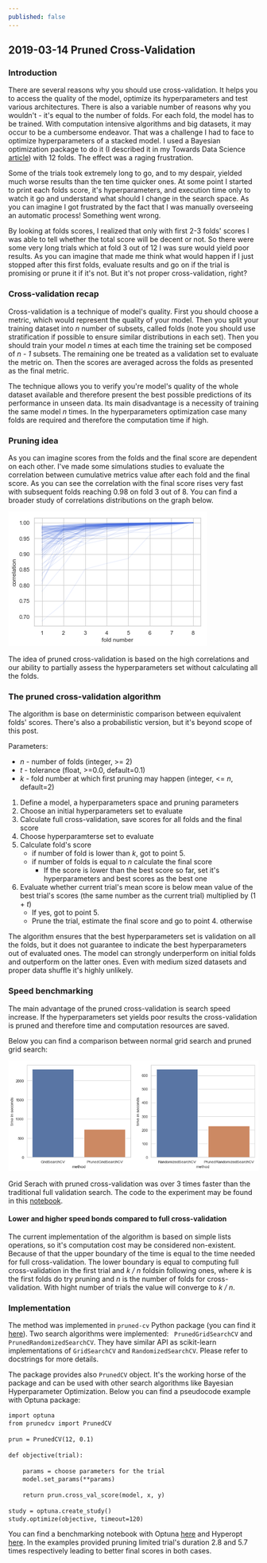```yaml
---
published: false
---
```

## 2019-03-14 Pruned Cross-Validation

### Introduction

There are several reasons why you should use cross-validation. 
It helps you to access the quality of the model, optimize its hyperparameters and test various architectures. 
There is also a variable number of reasons why you wouldn't - it's equal to the number of folds. 
For each fold, the model has to be trained. With computation intensive algorithms and big datasets, 
it may occur to be a cumbersome endeavor. 
That was a challenge I had to face to optimize hyperparameters of a stacked model.
I used a Bayesian optimization package to do it (I described it in my 
Towards Data Science [article](https://towardsdatascience.com/how-to-make-your-model-awesome-with-optuna-b56d490368af))
with 12 folds. The effect was a raging frustration.

Some of the trials took extremely long to go, and to my despair, 
yielded much worse results than the ten time quicker ones. 
At some point I started to print each folds score, it's hyperparameters, and execution time only to watch 
it go and understand what should I change in the search space. 
As you can imagine I got frustrated by the fact that I was manually overseeing an automatic process! 
Something went wrong.

By looking at folds scores, I realized that only with first 2-3 folds' scores I was able to tell whether the 
total score will be decent or not. 
So there were some very long trials which at fold 3 out of 12 I was sure would yield poor results. 
As you can imagine that made me think what would happen if I just stopped after this first folds, 
evaluate results and go on if the trial is promising or prune it if it's not. 
But it's not proper cross-validation, right?

### Cross-validation recap

Cross-validation is a technique of model's quality. First you should choose a metric, which would represent the quality
of your model. Then you split your training dataset into _n_ number of subsets, called folds (note you should use
stratification if possible to ensure similar distributions in each set). 
Then you should train your model _n_ times at each time the training set be composed of _n - 1_ subsets. 
The remaining one be treated as a validation set to evaluate the metric on. 
Then the scores are averaged across the folds as presented as the final metric.

The technique allows you to verify you're model's quality of the whole dataset available and therefore present the best
possible predictions of its performance in unseen data. Its main disadvantage is a necessity of training the same model
_n_ times. In the hyperparameters optimization case many folds are required and therefore the computation time if high.

### Pruning idea

As you can imagine scores from the folds and the final score are dependent on each other. I've made some simulations 
studies to evaluate the correlation between cumulative metrics value after each fold and the final score.
As you can see the correlation with the final score rises very fast with subsequent folds reaching 0.98 on fold 3
out of 8. You can find a broader study of correlations distributions on the graph below.

![Correlations](https://github.com/PiotrekGa/PiotrekGa.github.io/blob/master/images/correlations.png)

The idea of pruned cross-validation is based on the high correlations and our ability to partially assess the 
hyperparameters set without calculating all the folds.

### The pruned cross-validation algorithm

The algorithm is base on deterministic comparison between equivalent folds' scores. There's also a probabilistic 
version, but it's beyond scope of this post.

Parameters:
* _n_ - number of folds (integer, >= 2)
* _t_ - tolerance (float, >=0.0, default=0.1)
* _k_ - fold number at which first pruning may happen (integer, <= _n_, default=2)

1. Define a model, a hyperparameters space and pruning parameters
1. Choose an initial hyperparameters set to evaluate
1. Calculate full cross-validation, save scores for all folds and the final score
1. Choose hyperparamterse set to evaluate
1. Calculate fold's score
    * if number of fold is lower than _k_, got to point 5.
    * if number of folds is equal to _n_ calculate the final score
        * If the score is lower than the best score so far, set it's hyperparameters and best scores as the best one
1. Evaluate whether current trial's mean score is below mean value of the best trial's scores (the same number as the 
current trial) multiplied by (1 + _t_)
    * If yes, got to point 5.
    * Prune the trial, estimate the final score and go to point 4. otherwise
    
The algorithm ensures that the best hyperparameters set is validation on all the folds, but it does not guarantee to
indicate the best hyperparameters out of evaluated ones. The model can strongly underperform on initial folds and
outperform on the latter ones. Even with medium sized datasets and proper data shuffle it's highly unlikely.

### Speed benchmarking

The main advantage of the pruned cross-validation is search speed increase. If the hyperparameters set yields poor
results the cross-validation is pruned and therefore time and computation resources are saved.

Below you can find a comparison between normal grid search and pruned grid search:

![GridSearch vs PrunedGridSearch](https://github.com/PiotrekGa/PiotrekGa.github.io/blob/master/images/gs_vs_pgs.png)

Grid Serach with pruned cross-validation was over 3 times faster than the traditional full validation search. The code to the experiment may be found in this [notebook](https://github.com/PiotrekGa/pruned-cv/blob/master/examples/GridSearchCV_Benchmark.ipynb).

#### Lower and higher speed bonds compared to full cross-validation

The current implementation of the algorithm is based on simple lists operations, so it's computation cost may be considered non-existent. Because of that the upper boundary of the time is equal to the time needed for full cross-validation. The lower boundary is equal to computing full cross-validation in the first trial and _k / n_ foldsin following ones, where _k_ is the first folds do try pruning and _n_ is the number of folds for cross-validation. With hight number of trials the value will converge to _k / n_.

### Implementation

The method was implemented in `pruned-cv` Python package (you can find it [here](https://github.com/PiotrekGa/pruned-cv)). Two search algorithms were implemented: ` PrunedGridSearchCV` and `PrunedRandomizedSearchCV`. They have similar API as scikit-learn implementations of `GridSearchCV` and `RandomizedSearchCV`. Please refer to docstrings for more details.

The package provides also `PrunedCV` object. It's the working horse of the package and can be used with other search algorithms like Bayesian Hyperparameter Optimization. Below you can find a pseudocode example with Optuna package:

```
import optuna
from prunedcv import PrunedCV

prun = PrunedCV(12, 0.1)

def objective(trial):

	params = choose parameters for the trial
    model.set_params(**params)

    return prun.cross_val_score(model, x, y)

study = optuna.create_study()
study.optimize(objective, timeout=120)
```
You can find a benchmarking notebook with Optuna [here](https://github.com/PiotrekGa/pruned-cv/blob/master/examples/Usage_with_Optuna.ipynb) and Hyperopt [here](https://github.com/PiotrekGa/pruned-cv/blob/master/examples/Usage_with_Hyperopt.ipynb). In the examples provided pruning limited trial's duration 2.8 and 5.7 times respectively leading to better final scores in both cases.
